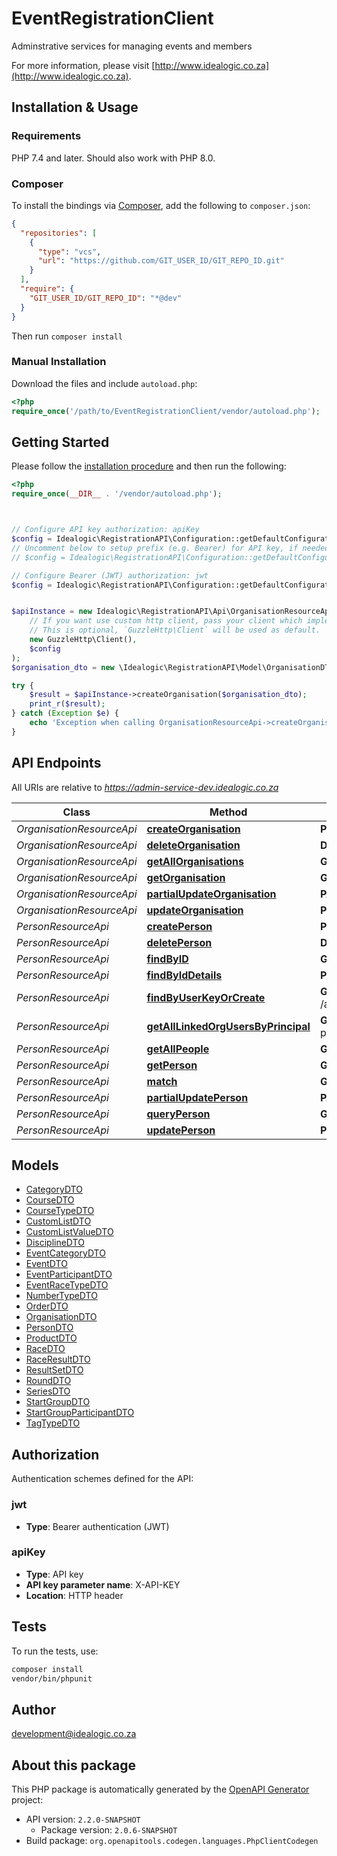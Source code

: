 # EventRegistrationClient

Adminstrative services for managing events and members

For more information, please visit [http://www.idealogic.co.za](http://www.idealogic.co.za).

## Installation & Usage

### Requirements

PHP 7.4 and later.
Should also work with PHP 8.0.

### Composer

To install the bindings via [Composer](https://getcomposer.org/), add the following to `composer.json`:

```json
{
  "repositories": [
    {
      "type": "vcs",
      "url": "https://github.com/GIT_USER_ID/GIT_REPO_ID.git"
    }
  ],
  "require": {
    "GIT_USER_ID/GIT_REPO_ID": "*@dev"
  }
}
```

Then run `composer install`

### Manual Installation

Download the files and include `autoload.php`:

```php
<?php
require_once('/path/to/EventRegistrationClient/vendor/autoload.php');
```

## Getting Started

Please follow the [installation procedure](#installation--usage) and then run the following:

```php
<?php
require_once(__DIR__ . '/vendor/autoload.php');



// Configure API key authorization: apiKey
$config = Idealogic\RegistrationAPI\Configuration::getDefaultConfiguration()->setApiKey('X-API-KEY', 'YOUR_API_KEY');
// Uncomment below to setup prefix (e.g. Bearer) for API key, if needed
// $config = Idealogic\RegistrationAPI\Configuration::getDefaultConfiguration()->setApiKeyPrefix('X-API-KEY', 'Bearer');

// Configure Bearer (JWT) authorization: jwt
$config = Idealogic\RegistrationAPI\Configuration::getDefaultConfiguration()->setAccessToken('YOUR_ACCESS_TOKEN');


$apiInstance = new Idealogic\RegistrationAPI\Api\OrganisationResourceApi(
    // If you want use custom http client, pass your client which implements `GuzzleHttp\ClientInterface`.
    // This is optional, `GuzzleHttp\Client` will be used as default.
    new GuzzleHttp\Client(),
    $config
);
$organisation_dto = new \Idealogic\RegistrationAPI\Model\OrganisationDTO(); // \Idealogic\RegistrationAPI\Model\OrganisationDTO

try {
    $result = $apiInstance->createOrganisation($organisation_dto);
    print_r($result);
} catch (Exception $e) {
    echo 'Exception when calling OrganisationResourceApi->createOrganisation: ', $e->getMessage(), PHP_EOL;
}

```

## API Endpoints

All URIs are relative to *https://admin-service-dev.idealogic.co.za*

Class | Method | HTTP request | Description
------------ | ------------- | ------------- | -------------
*OrganisationResourceApi* | [**createOrganisation**](docs/Api/OrganisationResourceApi.md#createorganisation) | **POST** /api/organisations | 
*OrganisationResourceApi* | [**deleteOrganisation**](docs/Api/OrganisationResourceApi.md#deleteorganisation) | **DELETE** /api/organisations/{id} | 
*OrganisationResourceApi* | [**getAllOrganisations**](docs/Api/OrganisationResourceApi.md#getallorganisations) | **GET** /api/organisations | 
*OrganisationResourceApi* | [**getOrganisation**](docs/Api/OrganisationResourceApi.md#getorganisation) | **GET** /api/organisations/{id} | 
*OrganisationResourceApi* | [**partialUpdateOrganisation**](docs/Api/OrganisationResourceApi.md#partialupdateorganisation) | **PATCH** /api/organisations/{id} | 
*OrganisationResourceApi* | [**updateOrganisation**](docs/Api/OrganisationResourceApi.md#updateorganisation) | **PUT** /api/organisations/{id} | 
*PersonResourceApi* | [**createPerson**](docs/Api/PersonResourceApi.md#createperson) | **POST** /api/people | 
*PersonResourceApi* | [**deletePerson**](docs/Api/PersonResourceApi.md#deleteperson) | **DELETE** /api/people/{id} | 
*PersonResourceApi* | [**findByID**](docs/Api/PersonResourceApi.md#findbyid) | **GET** /api/people/findById | 
*PersonResourceApi* | [**findByIdDetails**](docs/Api/PersonResourceApi.md#findbyiddetails) | **POST** /api/people/idsearch | 
*PersonResourceApi* | [**findByUserKeyOrCreate**](docs/Api/PersonResourceApi.md#findbyuserkeyorcreate) | **GET** /api/people/findByUserKeyOrCreate | 
*PersonResourceApi* | [**getAllLinkedOrgUsersByPrincipal**](docs/Api/PersonResourceApi.md#getalllinkedorgusersbyprincipal) | **GET** /api/people/linked-to-principal | 
*PersonResourceApi* | [**getAllPeople**](docs/Api/PersonResourceApi.md#getallpeople) | **GET** /api/people | 
*PersonResourceApi* | [**getPerson**](docs/Api/PersonResourceApi.md#getperson) | **GET** /api/people/{id} | 
*PersonResourceApi* | [**match**](docs/Api/PersonResourceApi.md#match) | **GET** /api/people/match | 
*PersonResourceApi* | [**partialUpdatePerson**](docs/Api/PersonResourceApi.md#partialupdateperson) | **PATCH** /api/people/{id} | 
*PersonResourceApi* | [**queryPerson**](docs/Api/PersonResourceApi.md#queryperson) | **GET** /api/people/query | 
*PersonResourceApi* | [**updatePerson**](docs/Api/PersonResourceApi.md#updateperson) | **PUT** /api/people/{id} | 

## Models

- [CategoryDTO](docs/Model/CategoryDTO.md)
- [CourseDTO](docs/Model/CourseDTO.md)
- [CourseTypeDTO](docs/Model/CourseTypeDTO.md)
- [CustomListDTO](docs/Model/CustomListDTO.md)
- [CustomListValueDTO](docs/Model/CustomListValueDTO.md)
- [DisciplineDTO](docs/Model/DisciplineDTO.md)
- [EventCategoryDTO](docs/Model/EventCategoryDTO.md)
- [EventDTO](docs/Model/EventDTO.md)
- [EventParticipantDTO](docs/Model/EventParticipantDTO.md)
- [EventRaceTypeDTO](docs/Model/EventRaceTypeDTO.md)
- [NumberTypeDTO](docs/Model/NumberTypeDTO.md)
- [OrderDTO](docs/Model/OrderDTO.md)
- [OrganisationDTO](docs/Model/OrganisationDTO.md)
- [PersonDTO](docs/Model/PersonDTO.md)
- [ProductDTO](docs/Model/ProductDTO.md)
- [RaceDTO](docs/Model/RaceDTO.md)
- [RaceResultDTO](docs/Model/RaceResultDTO.md)
- [ResultSetDTO](docs/Model/ResultSetDTO.md)
- [RoundDTO](docs/Model/RoundDTO.md)
- [SeriesDTO](docs/Model/SeriesDTO.md)
- [StartGroupDTO](docs/Model/StartGroupDTO.md)
- [StartGroupParticipantDTO](docs/Model/StartGroupParticipantDTO.md)
- [TagTypeDTO](docs/Model/TagTypeDTO.md)

## Authorization

Authentication schemes defined for the API:
### jwt

- **Type**: Bearer authentication (JWT)

### apiKey

- **Type**: API key
- **API key parameter name**: X-API-KEY
- **Location**: HTTP header


## Tests

To run the tests, use:

```bash
composer install
vendor/bin/phpunit
```

## Author

development@idealogic.co.za

## About this package

This PHP package is automatically generated by the [OpenAPI Generator](https://openapi-generator.tech) project:

- API version: `2.2.0-SNAPSHOT`
    - Package version: `2.0.6-SNAPSHOT`
- Build package: `org.openapitools.codegen.languages.PhpClientCodegen`
